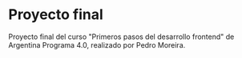 # Proyecto final
Proyecto final del curso "Primeros pasos del desarrollo frontend" de Argentina Programa 4.0, realizado por Pedro Moreira.
